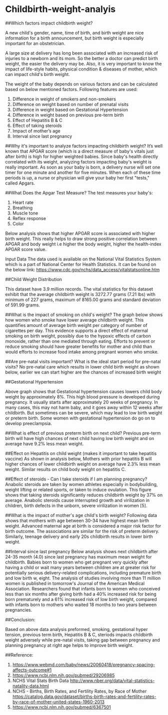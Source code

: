 # Childbirth-weight-analyis

##Which factors impact childbirth weight?

A new child's gender, name, time of birth, and birth weight are nice information for a birth announcement, but birth weight is especially important for an obstetrician.

A large size at delivery has long been associated with an increased risk of injuries to a newborn and its mom. So the better a doctor can predict birth weight, the easier the delivery may be. Also, it is very important to know the impact of life-style habits, physical condition & diseases of mother, which can impact child's birth weight.

The weight of the baby depends on various factors and can be calculated based on below mentioned factors.  Following features are used:

1.	Difference in weight of smokers and non-smokers
2.	Difference on weight based on number of prenatal visits
3.	Difference in weight based on Gestational Hypertension
4.	Difference in weight based on previous pre-term birth
5.	Effect of Hepatitis B & C
6.	Effect of taking steroids
7.	Impact of mother’s age
8.	Interval since last pregnancy


##Why it's important to analyze factors impacting childbirth weight?
It’s well known that APGAR score (which is a direct measure of baby's vitals just after birth) is high for higher weighted babies. Since baby's health directly correlated with its weight, analyzing factors impacting baby's weight is really important. As soon as your baby is born, a delivery nurse will set one timer for one minute and another for five minutes. When each of these time periods is up, a nurse or physician will give your baby her first "tests," called Apgars.

##What Does the Apgar Test Measure?
The test measures your baby's:

1.	Heart rate
2.	Breathing
3.	Muscle tone
4.	Reflex response
5.	Color

Below analysis shows that higher APGAR score is associated with higher birth weight. This really helps to draw strong positive correlation between APGAR and body weight i.e higher the body weight, higher the health-index APGAR score value. 

Input Data
The data used is available on the National Vital Statistics System which is a part of National Center for Health Statistics. It can be found on the below link:
https://www.cdc.gov/nchs/data_access/vitalstatsonline.htm


##Child Weight Distribution
 
This dataset have 3.9 million records. The vital statistics for this dataset exhibit that the average childbirth weight is 3272.77 grams (7.21 lbs) with minimum of 227 grams, maximum of 8165.00 grams and standard deviation of 591.99 grams. 

##What is the impact of smoking on child's weight?
The graph below shows how women who smoke have lower average childbirth weight. This quantifies amount of average birth weight per category of number of cigarettes per day. This evidence supports a direct effect of maternal smoking on birth weight, possibly due to the hypoxic effects of carbon monoxide, rather than one mediated through eating. Efforts to prevent or reduce smoking should have greater benefits for mother and child than would efforts to increase food intake among pregnant women who smoke.


 

##Are pre-natal visits important? What is the ideal start period for pre-natal visits?
No pre-natal care which results in lower child birth weight as shown below, earlier we can start higher are the chances of increased birth weight


 


##Gestational Hypertension 

Above graph shows that Gestational hypertension causes lowers child body weight by approximately 8%. This high blood pressure is developed during pregnancy. It usually starts after approximately 20 weeks of pregnancy. In many cases, this may not harm baby, and it goes away within 12 weeks after childbirth. But sometimes can be severe, which may lead to low birth weight or preterm birth. Some women with gestational hypertension do go on to develop preeclampsia.

##What is effect of previous preterm birth on next child?
Previous pre-term birth will have high chances of next child having low birth weight and on average have 9.2% less mean weight. 
	
 
##Effect on Hepatitis on child weight (makes it important to take hepatitis vaccine)
As shown in analysis below, Mothers with prior hepatitis B will higher chances of lower childbirth weight on average have 2.3% less mean weight. Similar results on child body weight on hepatitis C.

 
##Effect of steroids - Can I take steroids if I am planning pregnancy?
Anabolic steroids are taken by women athletes especially in bodybuilding, weight lifting or related sports, or taken to induce ovulation. This figure shows that taking steroids significantly reduces childbirth weight by 37% on average.  Anabolic steroids cause interrupted growth and virilization in children, birth defects in the unborn, severe virilization in women [5]. 

 

##What is the impact of mother's age child's birth weight?
Following data shows that mothers with age between 30-34 have highest mean birth weight. Advanced maternal age at birth is considered a major risk factor for birth outcome. The associations are similar for the risk of preterm delivery. Similarly, teenage delivery and early 20s childbirth results in lower birth weight. 
 

##Interval since last pregnancy
Below analysis shows next childbirth after 24-35 month (4.0) since last pregnancy has maximum mean weight for childbirth. Babies born to women who get pregnant very quickly after having a child or wait many years between children are at greater risk for potentially serious delivery-related complications, including premature birth and low birth w, eight. The analysis of studies involving more than 11 million women is published in tomorrow's Journal of the American Medical Association. Researchers found that infants born to women who conceived less than six months after giving birth had a 40% increased risk for being born prematurely and a 61% increased risk of low birth weight, compared with infants born to mothers who waited 18 months to two years between pregnancies.

 
##Conclusion: 

Based on above data analysis preformed, smoking, gestational hyper tension, previous term birth, Hepatitis B & C, steriods impacts childbirth weight adversely while pre-natal visits, taking gap between pregnancy and planning pregnancy at right age helps to improve birth weight. 


##Reference:
1. https://www.webmd.com/baby/news/20060418/pregnancy-spacing-affects-outcome#1
2. https://www.ncbi.nlm.nih.gov/pubmed/29206985
3. NCHS Vital Stats Birth Data 
http://www.nber.org/data/vital-statistics-natality-data.html
4. NCHS - Births, Birth Rates, and Fertility Rates, by Race of Mother https://catalog.data.gov/dataset/births-birth-rates-and-fertility-rates-by-race-of-mother-united-states-1960-2013
5. https://www.ncbi.nlm.nih.gov/pubmed/6367501



